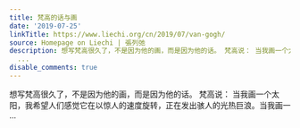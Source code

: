 ```yaml
---
title: 梵高的话与画
date: '2019-07-25'
linkTitle: https://www.liechi.org/cn/2019/07/van-gogh/
source: Homepage on Liechi | 張列弛
description: 想写梵高很久了，不是因为他的画，而是因为他的话。 梵高说： 当我画一个太阳，我希望人们感觉它在以惊人的速度旋转，正在发出骇人的光热巨浪。当我画一
  ...
disable_comments: true
---
```

想写梵高很久了，不是因为他的画，而是因为他的话。 梵高说： 当我画一个太阳，我希望人们感觉它在以惊人的速度旋转，正在发出骇人的光热巨浪。当我画一 ...